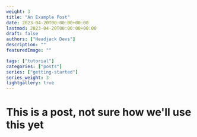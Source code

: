 ```yaml
---
weight: 3
title: "An Example Post"
date: 2023-04-20T00:00:00+00:00
lastmod: 2023-04-20T00:00:00+00:00
draft: false
authors: ["Headjack Devs"]
description: ""
featuredImage: ""

tags: ["tutorial"]
categories: ["posts"]
series: ["getting-started"]
series_weight: 3
lightgallery: true
---
```


# This is a post, not sure how we'll use this yet